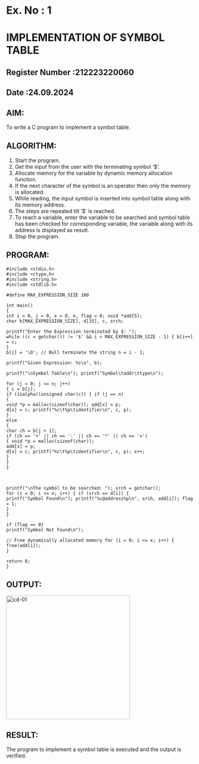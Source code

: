# Ex. No : 1

# IMPLEMENTATION OF SYMBOL TABLE

## Register Number :212223220060
## Date :24.09.2024

## AIM:

To write a C program to implement a symbol table.

## ALGORITHM:

1. Start the program.
2. Get the input from the user with the terminating symbol ‘$’.
3. Allocate memory for the variable by dynamic memory allocation function.
4. If the next character of the symbol is an operator then only the memory is allocated.
5. While reading, the input symbol is inserted into symbol table along with its memory address.
6. The steps are repeated till ‘$’ is reached.
7. To reach a variable, enter the variable to be searched and symbol table has been checked for corresponding variable, the 
   variable along with its address is displayed as result.
8. Stop the program.
   
## PROGRAM:
```
#include <stdio.h> 
#include <ctype.h> 
#include <string.h>
#include <stdlib.h>

#define MAX_EXPRESSION_SIZE 100

int main() 
{
int i = 0, j = 0, x = 0, n, flag = 0; void *add[5];
char b[MAX_EXPRESSION_SIZE], d[15], c, srch;

printf("Enter the Expression terminated by $: ");
while ((c = getchar()) != '$' && i < MAX_EXPRESSION_SIZE - 1) { b[i++] = c;
}
b[i] = '\0'; // Null terminate the string n = i - 1;

printf("Given Expression: %s\n", b);

printf("\nSymbol Table\n"); printf("Symbol\taddr\ttype\n");

for (j = 0; j <= n; j++)
{ c = b[j];
if (isalpha((unsigned char)c)) { if (j == n) 
{
void *p = malloc(sizeof(char)); add[x] = p;
d[x] = c; printf("%c\t%p\tidentifier\n", c, p);
} 
else 
{
char ch = b[j + 1];
if (ch == '+' || ch == '-' || ch == '*' || ch == '=') 
{ void *p = malloc(sizeof(char));
add[x] = p;
d[x] = c; printf("%c\t%p\tidentifier\n", c, p); x++;
}
}
}
 


printf("\nThe symbol to be searched: "); srch = getchar();
for (i = 0; i <= x; i++) { if (srch == d[i]) {
printf("Symbol Found\n"); printf("%c@address%p\n", srch, add[i]); flag = 1;
}
}

if (flag == 0)
printf("Symbol Not Found\n");

// Free dynamically allocated memory for (i = 0; i <= x; i++) {
free(add[i]);
}

return 0;
}
```

## OUTPUT:

<img width="332" alt="cd-01" src="https://github.com/user-attachments/assets/5bbce5ea-0762-45b6-8318-6d81f1dba28b">


## RESULT:

The program to implement a symbol table is executed and the output is verified.

